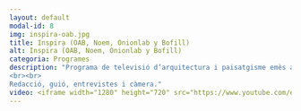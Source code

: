 ```yaml
---
layout: default
modal-id: 8
img: inspira-oab.jpg
title: Inspira (OAB, Noem, Onionlab y Bofill)
alt: Inspira (OAB, Noem, Onionlab y Bofill)
categoria: Programes
description: "Programa de televisió d’arquitectura i paisatgisme emès a La2 Catalunya.
<br><br>
Redacció, guió, entrevistes i càmera."
video: <iframe width="1280" height="720" src="https://www.youtube.com/embed/MgBXnnsLNsM" title="YouTube video player" frameborder="0" allow="accelerometer; autoplay; clipboard-write; encrypted-media; gyroscope; picture-in-picture" allowfullscreen></iframe>
---
```

